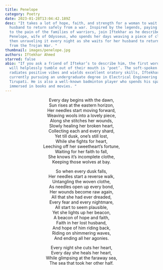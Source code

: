 ```yaml
---
title: Penelope
category: Poetry
date: 2023-01-28T13:04:42.189Z
desc: "It takes a lot of hope, faith, and strength for a woman to wait for her
  husband to return safely from a war. Inspired by the legends, paying tribute
  to the pain of the families of warriors, join Iftekhar as he describes
  Penelope, wife of Odysseus, who spends her days weaving a piece of cloth and
  then unraveling it every night as she waits for her husband to return home
  from the Trojan War. "
thumbnail: images/penelope.jpg
authors: Iftekhar Ahmed
starred: false
abio: "If you ask a friend of Iftekar’s to describe him, the first word that
  will helplessly tumble out of their mouth is ‘poet’. The soft-spoken poet, who
  radiates positive vibes and wields excellent oratory skills, Iftekhar, is
  currently pursuing an undergraduate degree in Electrical Engineering at IIT
  Tirupati. He is also a well-known badminton player who spends his spare time
  immersed in books and movies. "
---
```

<p style="text-align: center;align:center;">Every day begins with the dawn,<br>
Sun rises at the eastern horizon,<br>
Her needles start moving forward,<br>
Weaving wools into a lovely piece,<br>
Along she stitches her wounds,<br>
Slowly healing her broken heart,<br>
Collecting each and every shard,<br>
Yet till dusk, one’s still lost,<br>
While she fights for heart,<br>
Leeching off her sweetheart’s fortune,<br>
Waiting for her faith to fall,<br>
She knows it’s incomplete clothe,<br>
Keeping those wolves at bay.<br></p>

<p style="text-align: center;align:center;">So when every dusk falls,<br>
Her needles start a reverse walk,<br>
Untangling the woven clothe,<br>
As needles open up every bond,<br>
Her wounds become raw again,<br>
All that she had ever dreaded,<br>
Every fear and every nightmare,<br>
All start to seem plausible,<br>
Yet she lights up her beacon,<br>
A beacon of hope and faith,<br>
Faith in her lost husband,<br>
And hope of him riding back,<br>
Riding on shimmering waves,<br>
And ending all her agonies.<br></p>

<p style="text-align: center;align:center;">Every night she cuts her heart,<br>
Every day she heals her heart,<br>
While glimpsing at the faraway sea,<br>
The sea that took her other half.<br></p>